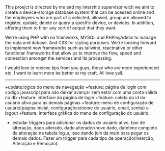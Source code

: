 This proejct is directed by me and my intership supervisor wich we aim to create a  device-storage database system that can be acessed online and the 
employees who are part of a selected, allowed, group are allowed to register, update, delete or query a specific device, or devices. In addition, offering them to filter any sort of output that they want.

We're using PHP with no framworks, MYSQL and PHPmyAdmin to manage the data and dabase. And CSS for styling purpuses. 
We're looking forward to implement new frameworks such as tailwind, reactnative or other functional frameworks that allow us to improve the flow, speed 
and connection amongst the services and its processing. 


I would love to recieve tips from you guys, those who are more experienced etc. I want to learn more be better at my craft.
All love yall.

-------------------------------------------------------------------------------------------------------------------------------------------------------------------------------------------

+update:lógica do menu de navegação 
+feature: página de login com código javascript para não deixar avançar sem estar com uma conta válida no db +feature: interface da página de login
+feature: coleta do id do usuário ativo para as demais páginas +feature: menu de configuração de usuário[página inicial, configurações(nome de usuário, email, senha) e logout +feature: interface gráfica do menu de configuração do usuário.

- estudar triggers para adicionar os dados do usuário ativo, tipo de alteração, dado alterado, dado alterador/novo dado, datetime completo da alteração na tabela log_s, isso dando join da main para pegar os demais dados. Fazer um trigger para cada tipo de operação(Inserção, Alteração e Remoção).
